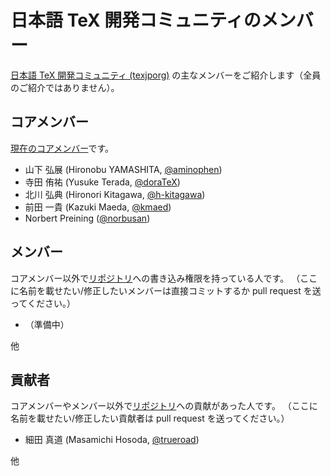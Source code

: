 # 日本語 TeX 開発コミュニティのメンバー

[日本語 TeX 開発コミュニティ (texjporg)](https://texjp.org/)
の主なメンバーをご紹介します（全員のご紹介ではありません）。

## コアメンバー

[現在のコアメンバー](https://github.com/orgs/texjporg/people)です。

* 山下 弘展 (Hironobu YAMASHITA, [@aminophen](https://github.com/aminophen))
* 寺田 侑祐 (Yusuke Terada, [@doraTeX](https://github.com/doraTeX))
* 北川 弘典 (Hironori Kitagawa, [@h-kitagawa](https://github.com/h-kitagawa))
* 前田 一貴 (Kazuki Maeda, [@kmaed](https://github.com/kmaed))
* Norbert Preining ([@norbusan](https://github.com/norbusan))

## メンバー

コアメンバー以外で[リポジトリ](repositories.md)への書き込み権限を持っている人です。
（ここに名前を載せたい/修正したいメンバーは直接コミットするか pull request を送ってください。）

* （準備中）

他

## 貢献者

コアメンバーやメンバー以外で[リポジトリ](repositories.md)への貢献があった人です。
（ここに名前を載せたい/修正したい貢献者は pull request を送ってください。）

* 細田 真道 (Masamichi Hosoda, [@trueroad](https://github.com/trueroad))

他
